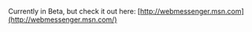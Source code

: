 Currently in Beta, but check it out here:
[http://webmessenger.msn.com](http://webmessenger.msn.com/)
